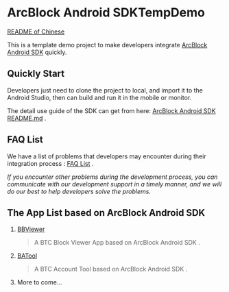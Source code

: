 # ArcBlock Android SDKTempDemo

[README of Chinese](https://github.com/NateRobinson/SDKTempDemo/blob/master/README_CN.md)

This is a template demo project to make developers integrate [ArcBlock Android SDK](https://github.com/ArcBlock/arcblock-android-sdk) quickly.

## Quickly Start

Developers just need to clone the project to local, and import it to the Android Studio, then can build and run it in the mobile or monitor.

The detail use guide of the SDK can get from here: [ArcBlock Android SDK README.md](https://github.com/ArcBlock/arcblock-android-sdk/blob/master/README.md) .

## FAQ List

We have a list of problems that developers may encounter during their integration process : [FAQ List](https://github.com/NateRobinson/SDKTempDemo/blob/master/FAQ.md) .

*If you encounter other problems during the development process, you can communicate with our development support in a timely manner, and we will do our best to help developers solve the problems.*

## The App List based on ArcBlock Android SDK

1. [BBViewer](https://github.com/NateRobinson/BBViewer)
	
	> A BTC Block Viewer App based on ArcBlock Android SDK .
	 
2. [BATool](https://github.com/NateRobinson/BATool)

	> A BTC Account Tool based on ArcBlock Android SDK .
	
3. More to come... 










